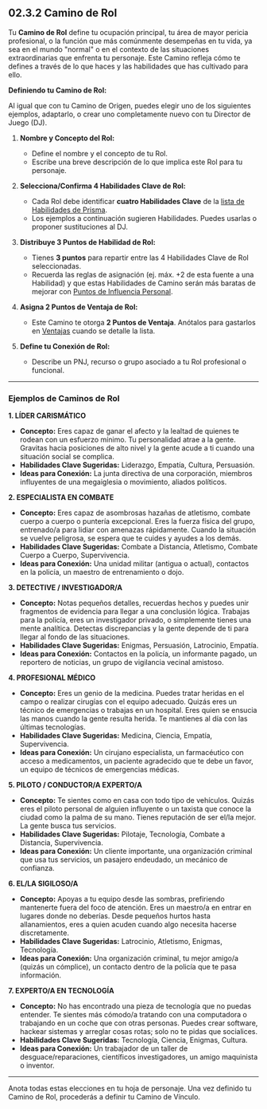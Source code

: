 ## 02.3.2 Camino de Rol

Tu **Camino de Rol** define tu ocupación principal, tu área de mayor pericia profesional, o la función que más comúnmente desempeñas en tu vida, ya sea en el mundo "normal" o en el contexto de las situaciones extraordinarias que enfrenta tu personaje. Este Camino refleja cómo te defines a través de lo que haces y las habilidades que has cultivado para ello.

**Definiendo tu Camino de Rol:**

Al igual que con tu Camino de Origen, puedes elegir uno de los siguientes ejemplos, adaptarlo, o crear uno completamente nuevo con tu Director de Juego (DJ).

1.  **Nombre y Concepto del Rol:**
    *   Define el nombre y el concepto de tu Rol.
    *   Escribe una breve descripción de lo que implica este Rol para tu personaje.

2.  **Selecciona/Confirma 4 Habilidades Clave de Rol:**
    *   Cada Rol debe identificar **cuatro Habilidades Clave** de la [lista de Habilidades de Prisma](./../02.5_Paso_4_Desarrollando_Habilidades_y_Especialidades.md#lista-detallada-de-habilidades).
    *   Los ejemplos a continuación sugieren Habilidades. Puedes usarlas o proponer sustituciones al DJ.

3.  **Distribuye 3 Puntos de Habilidad de Rol:**
    *   Tienes **3 puntos** para repartir entre las 4 Habilidades Clave de Rol seleccionadas.
    *   Recuerda las reglas de asignación (ej. máx. +2 de esta fuente a una Habilidad) y que estas Habilidades de Camino serán más baratas de mejorar con [Puntos de Influencia Personal](./../02.9_Progresion_del_Personaje_Puntos_de_Influencia.md).

4.  **Asigna 2 Puntos de Ventaja de Rol:**
    *   Este Camino te otorga **2 Puntos de Ventaja**. Anótalos para gastarlos en [Ventajas](./../02.X_Ventajas_de_Personaje.md) cuando se detalle la lista.

5.  **Define tu Conexión de Rol:**
    *   Describe un PNJ, recurso o grupo asociado a tu Rol profesional o funcional.

---
### Ejemplos de Caminos de Rol

**1. LÍDER CARISMÁTICO**
*   **Concepto:** Eres capaz de ganar el afecto y la lealtad de quienes te rodean con un esfuerzo mínimo. Tu personalidad atrae a la gente. Gravitas hacia posiciones de alto nivel y la gente acude a ti cuando una situación social se complica.
*   **Habilidades Clave Sugeridas:** Liderazgo, Empatía, Cultura, Persuasión.
*   **Ideas para Conexión:** La junta directiva de una corporación, miembros influyentes de una megaiglesia o movimiento, aliados políticos.

**2. ESPECIALISTA EN COMBATE**
*   **Concepto:** Eres capaz de asombrosas hazañas de atletismo, combate cuerpo a cuerpo o puntería excepcional. Eres la fuerza física del grupo, entrenado/a para lidiar con amenazas rápidamente. Cuando la situación se vuelve peligrosa, se espera que te cuides y ayudes a los demás.
*   **Habilidades Clave Sugeridas:** Combate a Distancia, Atletismo, Combate Cuerpo a Cuerpo, Supervivencia.
*   **Ideas para Conexión:** Una unidad militar (antigua o actual), contactos en la policía, un maestro de entrenamiento o dojo.

**3. DETECTIVE / INVESTIGADOR/A**
*   **Concepto:** Notas pequeños detalles, recuerdas hechos y puedes unir fragmentos de evidencia para llegar a una conclusión lógica. Trabajas para la policía, eres un investigador privado, o simplemente tienes una mente analítica. Detectas discrepancias y la gente depende de ti para llegar al fondo de las situaciones.
*   **Habilidades Clave Sugeridas:** Enigmas, Persuasión, Latrocinio, Empatía.
*   **Ideas para Conexión:** Contactos en la policía, un informante pagado, un reportero de noticias, un grupo de vigilancia vecinal amistoso.

**4. PROFESIONAL MÉDICO**
*   **Concepto:** Eres un genio de la medicina. Puedes tratar heridas en el campo o realizar cirugías con el equipo adecuado. Quizás eres un técnico de emergencias o trabajas en un hospital. Eres quien se ensucia las manos cuando la gente resulta herida. Te mantienes al día con las últimas tecnologías.
*   **Habilidades Clave Sugeridas:** Medicina, Ciencia, Empatía, Supervivencia.
*   **Ideas para Conexión:** Un cirujano especialista, un farmacéutico con acceso a medicamentos, un paciente agradecido que te debe un favor, un equipo de técnicos de emergencias médicas.

**5. PILOTO / CONDUCTOR/A EXPERTO/A**
*   **Concepto:** Te sientes como en casa con todo tipo de vehículos. Quizás eres el piloto personal de alguien influyente o un taxista que conoce la ciudad como la palma de su mano. Tienes reputación de ser el/la mejor. La gente busca tus servicios.
*   **Habilidades Clave Sugeridas:** Pilotaje, Tecnología, Combate a Distancia, Supervivencia.
*   **Ideas para Conexión:** Un cliente importante, una organización criminal que usa tus servicios, un pasajero endeudado, un mecánico de confianza.

**6. EL/LA SIGILOSO/A**
*   **Concepto:** Apoyas a tu equipo desde las sombras, prefiriendo mantenerte fuera del foco de atención. Eres un maestro/a en entrar en lugares donde no deberías. Desde pequeños hurtos hasta allanamientos, eres a quien acuden cuando algo necesita hacerse discretamente.
*   **Habilidades Clave Sugeridas:** Latrocinio, Atletismo, Enigmas, Tecnología.
*   **Ideas para Conexión:** Una organización criminal, tu mejor amigo/a (quizás un cómplice), un contacto dentro de la policía que te pasa información.

**7. EXPERTO/A EN TECNOLOGÍA**
*   **Concepto:** No has encontrado una pieza de tecnología que no puedas entender. Te sientes más cómodo/a tratando con una computadora o trabajando en un coche que con otras personas. Puedes crear software, hackear sistemas y arreglar cosas rotas; solo no te pidas que socialices.
*   **Habilidades Clave Sugeridas:** Tecnología, Ciencia, Enigmas, Cultura.
*   **Ideas para Conexión:** Un trabajador de un taller de desguace/reparaciones, científicos investigadores, un amigo maquinista o inventor.

---
Anota todas estas elecciones en tu hoja de personaje. Una vez definido tu Camino de Rol, procederás a definir tu Camino de Vínculo.
